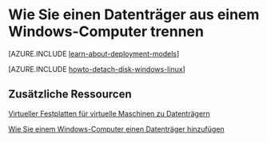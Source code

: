 <properties
    pageTitle="Abtrennen einer Festplatte von einer Windows-VM | Microsoft Azure"
    description="Informationen Sie zum Trennen einer Festplatte von einem virtuellen Computer in Azure mit klassischen Bereitstellungsmodell."
    services="virtual-machines-windows"
    documentationCenter=""
    authors="cynthn"
    manager="timlt"
    editor=""
    tags="azure-service-management"/>

<tags
    ms.service="virtual-machines-windows"
    ms.workload="infrastructure-services"
    ms.tgt_pltfrm="vm-windows"
    ms.devlang="na"
    ms.topic="article"
    ms.date="09/27/2016"
    ms.author="cynthn"/>



# <a name="how-to-detach-a-disk-from-a-windows-virtual-machine"></a>Wie Sie einen Datenträger aus einem Windows-Computer trennen

[AZURE.INCLUDE [learn-about-deployment-models](../../includes/learn-about-deployment-models-classic-include.md)]


[AZURE.INCLUDE [howto-detach-disk-windows-linux](../../includes/howto-detach-disk-windows-linux.md)]

## <a name="additional-resources"></a>Zusätzliche Ressourcen

[Virtueller Festplatten für virtuelle Maschinen zu Datenträgern](virtual-machines-linux-about-disks-vhds.md)

[Wie Sie einem Windows-Computer einen Datenträger hinzufügen](virtual-machines-windows-classic-attach-disk.md)
